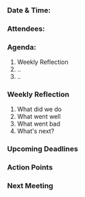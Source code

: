 ### Date & Time: 

### Attendees:

### Agenda:
1. Weekly Reflection
2. ..
3. ..

### Weekly Reflection
1. What did we do
2. What went well
3. What went bad
4. What's next?

### Upcoming Deadlines

### Action Points

### Next Meeting
